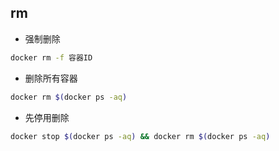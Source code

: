 <!--
 * @Description: 
 * @Version: 1.0
 * @Author: DaLao
 * @Email: dalao_li@163.com
 * @Date: 2022-01-02 21:05:18
 * @LastEditors: DaLao
 * @LastEditTime: 2022-07-03 01:14:21
-->

## rm


- 强制删除

```sh
docker rm -f 容器ID
```

- 删除所有容器

```sh
docker rm $(docker ps -aq)
```

- 先停用删除

```sh
docker stop $(docker ps -aq) && docker rm $(docker ps -aq)
```